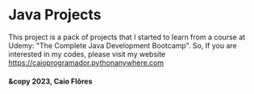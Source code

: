 # Java Projects
This project is a pack of projects that I started to learn from a course at Udemy: "The Complete Java Development Bootcamp".
So, If you are interested in my codes, please visit my website https://caioprogramador.pythonanywhere.com

#### &copy 2023, Caio Flôres 